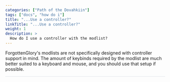 ```yaml
---
categories: ["Path of the Dovahkiin"]
tags: ["docs", "how do i"] 
title: "...Use a controller?"
linkTitle: "...Use a controller?"
weight: 1
description: >
  How do I use a controller with the modlist?
---
```


ForgottenGlory's modlists are not specifically designed with controller support in mind. The amount of keybinds required by the modlist are much better suited to a keyboard and mouse, and you should use that setup if possible. 

<hr style="background-color: #dee2e6;"></hr>